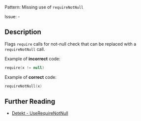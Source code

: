 Pattern: Missing use of `requireNotNull`

Issue: -

## Description

Flags `require` calls for not-null check that can be replaced with a `requireNotNull` call.

Example of **incorrect** code:

```kotlin
require(x != null)
```

Example of **correct** code:

```kotlin
requireNotNull(x)
```

## Further Reading

* [Detekt - UseRequireNotNull](https://arturbosch.github.io/detekt/style.html#UseRequireNotNull)